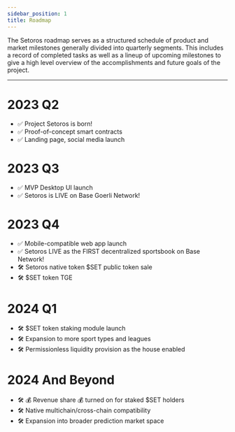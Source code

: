 ```yaml
---
sidebar_position: 1
title: Roadmap
---
```


<head>
    <title>Documentation | Roadmap</title>
    <meta name="title" property="og:title" content="Documentation | Roadmap" />
    <meta name="description" content="Documentation | Roadmap" />
    <meta name="description" property="og:description" content="Documentation | Roadmap" />
    <meta name="image" property="og:image" content="https://i.imgur.com/hOkIzdp.png" />
    <meta name="twitter:title" content="Setoros Protocol" />
    <meta name="twitter:description" content="Documentation | Roadmap" />
    <meta name="twitter:image" content="https://i.imgur.com/hOkIzdp.png"/>
    <meta name="twitter:card" content="summary_large_image" />
    <meta name="twitter:site" content="@setoros" />
</head>

The Setoros roadmap serves as a structured schedule of product and market milestones generally divided into quarterly segments. This includes a record of completed tasks as well as a lineup of upcoming milestones to give a high level overview of the accomplishments and future goals of the project.

---

# 2023 Q2
* ✅ Project Setoros is born!
* ✅ Proof-of-concept smart contracts
* ✅ Landing page, social media launch

# 2023 Q3
* ✅ MVP Desktop UI launch
* ✅ Setoros is LIVE on Base Goerli Network!

# 2023 Q4
* ✅ Mobile-compatible web app launch
* ✅ Setoros LIVE as the FIRST decentralized sportsbook on Base Network!
* 🛠️ Setoros native token $SET public token sale
* 🛠️ $SET token TGE

# 2024 Q1
* 🛠️ $SET token staking module launch
* 🛠️ Expansion to more sport types and leagues
* 🛠️ Permissionless liquidity provision as the house enabled

# 2024 And Beyond
* 🛠️ 💰 Revenue share 💰 turned on for staked $SET holders
* 🛠️ Native multichain/cross-chain compatibility
* 🛠️ Expansion into broader prediction market space
